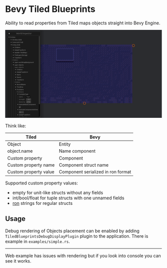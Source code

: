 # Bevy Tiled Blueprints

Ability to read properties from Tiled maps objects straight into Bevy Engine.

![simple example](simple_example.png)

Think like:

| Tiled | Bevy |
|-----|----|
| Object | Entity |
| object.name | Name component |
| Custom property | Component |
| Custom property name | Component struct name |
| Custom property value | Component serialized in ron format |

Supported custom property values:
- empty for unit-like structs without any fields
- int/bool/float for tuple structs with one unnamed fields
- [ron](https://github.com/ron-rs/ron) strings for regular structs  


## Usage

Debug rendering of Objects placement can be enabled by adding `TiledBlueprintsDebugDisplayPlugin` plugin to the application.
There is example in `examples/simple.rs`. 

---

Web example has issues with rendering but if you look into console you can see it works.